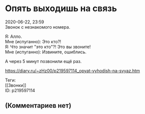 Опять выходишь на связь
=======================

  
2020-06-22, 23:59  
 Звонок с незнакомого номера.   
   
 Я: Алло.   
 Мне (испуганно): Это кто?!   
 Я: Что значит "это кто"?! Это вы звоните!   
 Мне (испуганно): Извините, ошиблись.   
   
 А через 5 минут позвонили ещё раз.   
  
<https://diary.ru/~zHz00/p219597114_opyat-vyhodish-na-svyaz.htm>  
  
Теги:  
[[Звонки]]  
ID: p219597114  


(Комментариев нет)
------------------